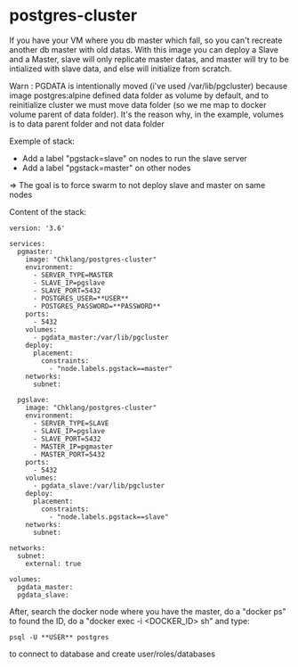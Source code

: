 # postgres-cluster
If you have your VM where you db master which fall, so you can't recreate another db master with old datas. With this image you can deploy a Slave and a Master, slave will only replicate master datas, and master will try to be intialized with slave data, and else will initialize from scratch.

Warn : PGDATA is intentionally moved (i've used /var/lib/pgcluster) because image postgres:alpine defined data folder as volume by default, and to reinitialize cluster we must move data folder (so we me map to docker volume parent of data folder). It's the reason why, in the example, volumes is to data parent folder and not data folder

Exemple of stack:

- Add a label "pgstack=slave" on nodes to run the slave server
- Add a label "pgstack=master" on other nodes

=> The goal is to force swarm to not deploy slave and master on same nodes

Content of the stack:

```
version: '3.6'

services:
  pgmaster:
    image: "Chklang/postgres-cluster"
    environment:
      - SERVER_TYPE=MASTER
      - SLAVE_IP=pgslave
      - SLAVE_PORT=5432
      - POSTGRES_USER=**USER**
      - POSTGRES_PASSWORD=**PASSWORD**
    ports:
      - 5432
    volumes:
      - pgdata_master:/var/lib/pgcluster
    deploy:
      placement:
        constraints:
          - "node.labels.pgstack==master"
    networks:
      subnet:

  pgslave:
    image: "Chklang/postgres-cluster"
    environment:
      - SERVER_TYPE=SLAVE
      - SLAVE_IP=pgslave
      - SLAVE_PORT=5432
      - MASTER_IP=pgmaster
      - MASTER_PORT=5432
    ports:
      - 5432
    volumes:
      - pgdata_slave:/var/lib/pgcluster
    deploy:
      placement:
        constraints:
          - "node.labels.pgstack==slave"
    networks:
      subnet:

networks:
  subnet:
    external: true

volumes:
  pgdata_master:
  pgdata_slave:
```

After, search the docker node where you have the master, do a "docker ps" to found the ID, do a "docker exec -i <DOCKER_ID> sh" and type:
```
psql -U **USER** postgres
```
to connect to database and create user/roles/databases
